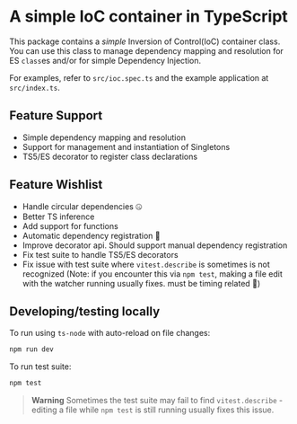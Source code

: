 # A simple IoC container in TypeScript

This package contains a _simple_ Inversion of Control(IoC) container class. You can use this class to manage dependency mapping and resolution for ES `class`es and/or for simple Dependency Injection.

For examples, refer to `src/ioc.spec.ts` and the example application at `src/index.ts`.

## Feature Support

- Simple dependency mapping and resolution
- Support for management and instantiation of Singletons
- TS5/ES decorator to register class declarations

## Feature Wishlist

- Handle circular dependencies 🤐
- Better TS inference
- Add support for functions
- Automatic dependency registration 🤔
- Improve decorator api. Should support manual dependency registration
- Fix test suite to handle TS5/ES decorators
- Fix issue with test suite where `vitest.describe` is sometimes is not recognized (Note: if you encounter this via `npm test`, making a file edit with the watcher running usually fixes. must be timing related 🧐)

## Developing/testing locally

To run using `ts-node` with auto-reload on file changes:

```sh
npm run dev
```

To run test suite:

```sh
npm test
```

> **Warning**
> Sometimes the test suite may fail to find `vitest.describe` - editing a file while `npm test` is still running usually fixes this issue.
